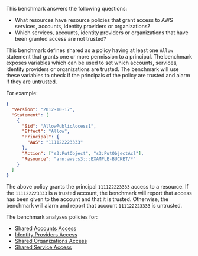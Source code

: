 This benchmark answers the following questions:

- What resources have resource policies that grant access to AWS services, accounts, identity providers or organizations?
- Which services, accounts, identity providers or organizations that have been granted access are not trusted?

This benchmark defines shared as a policy having at least one `Allow` statement that grants one or more permission to a principal.
The benchmark exposes variables which can be used to set which accounts, services, identity providers or organizations are trusted.
The benchmark will use these variables to check if the principals of the policy are trusted and alarm if they are untrusted.

For example:

```json
{
  "Version": "2012-10-17",
  "Statement": [
    {
      "Sid": "AllowPublicAccess1",
      "Effect": "Allow",
      "Principal": {
        "AWS": "111122223333"
      },
      "Action": ["s3:PutObject", "s3:PutObjectAcl"],
      "Resource": "arn:aws:s3:::EXAMPLE-BUCKET/*"
    }
  ]
}
```

The above policy grants the principal `111122223333` access to a resource.
If the `111122223333` is a trusted account, the benchmark will report that access has been given to the account and that it is trusted.
Otherwise, the benchmark will alarm and report that account `111122223333` is untrusted.

The benchmark analyses policies for:

- [Shared Accounts Access](./resource_policy_shared_accounts_access.md)
- [Identity Providers Access](./resource_policy_shared_identity_providers_access.md)
- [Shared Organizations Access](./resource_policy_shared_organizations_access.md)
- [Shared Service Access](./resource_policy_shared_services_access.md)
